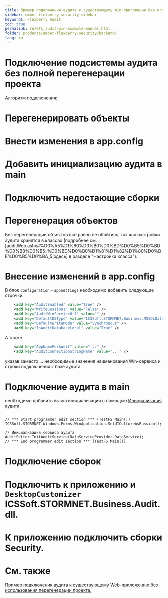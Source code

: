 ```yaml
---
title: Пример подключения аудита к существующему Win-приложению без использования перегенерации проекта. 
sidebar: ember-flexberry-security_sidebar
keywords: Flexberry Audit
toc: true
permalink: ru/efs_audit-win-example-manual.html
folder: products/ember-flexberry-security/backend/
lang: ru
---
```


# Подключение подсистемы аудита без полной перегенерации проекта
Алгоритм подключения:
# Перегенерировать объекты
# Внести изменения в app.config
# Добавить инициализацию аудита в main
# Подключить недостающие сборки

# Перегенерация объектов
Без перегенерации объектов все равно не обойтись, так как настройки аудита хранятся в классах (подробнее см. [auditWeb.ashx#%D0%A5%D1%80%D0%B0%D0%BD%D0%B5%D0%BD%D0%B8%D0%B5_%D0%BD%D0%B0%D1%81%D1%82%D1%80%D0%BE%D0%B5%D0%BA_5|здесь] в разделе "Настройка класса").

# Внесение изменений в app.config
В блок `Configuration` - `appSettings` необходимо добавить следующие строчки:
```xml
    <add key="AuditEnabled" value="True" />
    <add key="WriteSessions" value="False" />
    <add key="AuditWinServiceUrl" value="" />
    <add key="DefaultDSType" value="ICSSoft.STORMNET.Business.MSSQLDataService, ICSSoft.STORMNET.Business.MSSQLDataService" />
    <add key="DefaultWriteMode" value="Synchronous" />
    <add key="IsAuditDatabaseLocal" value="True" />
```
А также 
```xml
    <add key="AppNameForAudit" value="..." />
    <add key="AuditConnectionStringName" value="..." />
```
указав заместо ... необходимые значения наименования Win-сервиса и строки подключения к базе аудита.

# Подключение аудита в main
необходимо добавить вызов инициализации с помощью [Инициализация аудита](audit-setter.html).
```

// *** Start programmer edit section *** (TestFS Main())
ICSSoft.STORMNET.Windows.Forms.WinApplication.SetUICultureAsRussian();

// Инициализация сервиса аудита
AuditSetter.InitAuditService(DataServiceProvider.DataService); 
// *** End programmer edit section *** (TestFS Main())
```

# Подключение сборок
# Подключить к приложению и `DesktopCustomizer` ICSSoft.STORMNET.Business.Audit.dll.
# К приложению подключить сборки Security.

# См. также
[Пример подключения аудита к существующему Web-приложению без использования перегенерации проекта.](audit-web-example-manual.html)
